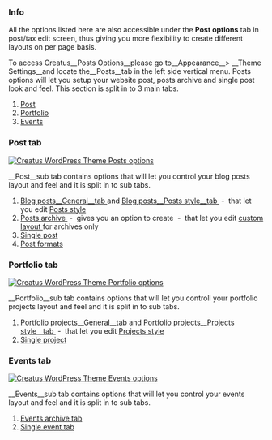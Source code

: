 <div class="thz-notification thz-notification-blue">
	<h3 class="thz-notification-title">Info</h3>
	<div>
	All the options listed here are also accessible under the <b>Post options</b> tab in post/tax edit screen, thus giving you more flexibility to create different layouts on per page basis.
	</div>
</div>



<div class="thz-lightbox-gallery" markdown="1">

To access Creatus__Posts Options__please go to__Appearance__> __Theme Settings__and locate the__Posts__tab in the left side vertical menu. Posts options will let you setup your website post, posts archive and single post look and feel. This section is split in to 3 main tabs.


1. <a href="#post" class="thz-scroll">Post</a>
2. <a href="#portfolio" class="thz-scroll">Portfolio</a>
3. <a href="#events" class="thz-scroll">Events</a>


<div id="post" markdown="1">

### Post tab 
<div class="thz-doc-image max">
<a class="thz-lightbox mfp-image" href="../../docs-media/posts-options.jpg" data-mfp-title="Creatus WordPress Theme Posts options" data-modal-size="large">
	<img src="../../docs-media/posts-options.jpg" alt="Creatus WordPress Theme Posts options" />
</a>
</div>

__Post__sub tab contains options that will let you control your blog posts layout and feel and it is split in to sub tabs.



1. <a class="thz-lightbox mfp-image" href="../../docs-media/blog-posts-general-tab.jpg" data-mfp-title="Creatus WordPress Theme Blog posts General tab" data-modal-size="large"> Blog posts__General__tab </a><span> and </span><a class="thz-lightbox mfp-image" href="../../docs-media/blog-posts-style-tab.jpg" data-mfp-title="Creatus WordPress Theme Blog posts Posts style tab" data-modal-size="large"> Blog posts__Posts style__tab </a> &nbsp;-&nbsp; <span> that let you edit </span><a class="thz-lightbox mfp-image" href="../../docs-media/posts-archive-edit-posts-style.jpg" data-mfp-title="Creatus WordPress Theme Posts style settings" data-modal-size="large"> Posts style </a>
2. <a class="thz-lightbox mfp-image" href="../../docs-media/posts-archive-options.jpg" data-mfp-title="Creatus WordPress Theme Posts archive sub tab" data-modal-size="large"> Posts archive </a> &nbsp;-&nbsp; gives you an option to create &nbsp;-&nbsp; <span> that let you edit </span><a class="thz-lightbox mfp-image" href="../../docs-media/posts-custom-archive-options.jpg" data-mfp-title="Creatus WordPress Theme Post archive custom settings" data-modal-size="large"> custom layout </a> for archives only
3. <a class="thz-lightbox mfp-image" href="../../docs-media/blog-posts-single-post-tab.jpg" data-mfp-title="Creatus WordPress Theme Single post sub tab" data-modal-size="large"> Single post </a>
4. <a class="thz-lightbox mfp-image" href="../../docs-media/blog-posts-post-formats-tab.jpg" data-mfp-title="Creatus WordPress Theme Post formats sub tab" data-modal-size="large"> Post formats </a>


</div>


<div id="portfolio" markdown="1">

### Portfolio tab 
<div class="thz-doc-image max">
<a class="thz-lightbox mfp-image" href="../../docs-media/portfolio-options.jpg" data-mfp-title="Creatus WordPress Theme Portfolio options" data-modal-size="large">
	<img src="../../docs-media/portfolio-options.jpg" alt="Creatus WordPress Theme Portfolio options" />
</a>
</div>

__Portfolio__sub tab contains options that will let you controll your portfolio projects layout and feel and it is split in to sub tabs.



1. <a class="thz-lightbox mfp-image" href="../../docs-media/portfolio-projects-general-tab.jpg" data-mfp-title="Creatus WordPress Theme Portfolio projects General tab" data-modal-size="large"> Portfolio projects__General__tab</a> <span> and </span> <a class="thz-lightbox mfp-image" href="../../docs-media/portfolio-projects-style-tab.jpg" data-mfp-title="Creatus WordPress Theme Blog posts Posts style tab" data-modal-size="large"> Portfolio projects__Projects style__tab </a>&nbsp;-&nbsp; <span> that let you edit </span><a class="thz-lightbox mfp-image" href="../../docs-media/portfolio-archive-edit-projects-style.jpg" data-mfp-title="Creatus WordPress Theme Projects style settings" data-modal-size="large"> Projects style </a>
2. <a class="thz-lightbox mfp-image" href="../../docs-media/portfolio-single-project-tab.jpg" data-mfp-title="Creatus WordPress Theme Single project tab" data-modal-size="large"> Single project</a>


</div>



<div id="events" markdown="1">

### Events tab 
<div class="thz-doc-image max">
<a class="thz-lightbox mfp-image" href="../../docs-media/events-options.jpg" data-mfp-title="Creatus WordPress Theme Events options" data-modal-size="large">
	<img src="../../docs-media/events-options.jpg" alt="Creatus WordPress Theme Events options" />
</a>
</div>

__Events__sub tab contains options that will let you control your events layout and feel and it is split in to sub tabs.



1. <a class="thz-lightbox mfp-image" href="../../docs-media/events-archive-sub-tab.jpg" data-mfp-title="Creatus WordPress Theme Events archive tab" data-modal-size="large"> Events archive tab</a>
2. <a class="thz-lightbox mfp-image" href="../../docs-media/single-event-tab.jpg" data-mfp-title="Creatus WordPress Theme Single event tab" data-modal-size="large"> Single event tab </a>



</div>


</div>